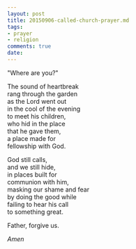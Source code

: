 ```yaml
---
layout: post
title: 20150906-called-church-prayer.md
tags:
- prayer
- religion
comments: true
date: 
---
```


"Where are you?"

The sound of heartbreak  
rang through the garden  
as the Lord went out  
in the cool of the evening  
to meet his children,  
who hid in the place  
that he gave them,  
a place made for  
fellowship with God.

God still calls,  
and we still hide,  
in places built for  
communion with him,  
masking our shame and fear  
by doing the good while  
failing to hear his call  
to something great.

Father, forgive us.

*Amen*
